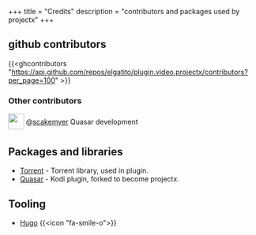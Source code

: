 +++
title = "Credits"
description = "contributors and packages used by projectx"
+++


## github contributors
{{<ghcontributors "https://api.github.com/repos/elgatito/plugin.video.projectx/contributors?per_page=100" >}}

### Other contributors
<div class="ghContributors">
    <div>
      <img src="https://avatars2.githubusercontent.com/u/16550008?v=3" class="inline" width="32" height="32" style="height: 32px;height: 32px;margin-bottom:.25em; vertical-align:middle; ">
      <label>@<a href="https://github.com/scakemyer">scakemyer</a></label>
      <span class="contributions">Quasar development</span>
    </div>
</div>

## Packages and libraries
* [Torrent](https://github.com/arvidn/libtorrent) - Torrent library, used in plugin.
* [Quasar](https://github.com/scakemyer/plugin.video.quasar) - Kodi plugin, forked to become projectx.

## Tooling

* [Hugo](https://gohugo.io/) {{<icon "fa-smile-o">}}
